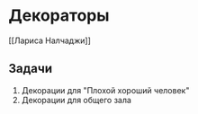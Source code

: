 # Декораторы
[[Лариса Налчаджи]]

## Задачи
1. Декорации для "Плохой хороший человек"
2. Декорации для общего зала
